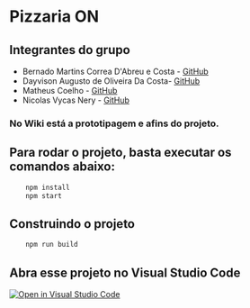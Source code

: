 # Pizzaria ON

## Integrantes do grupo

- Bernado Martins Correa D'Abreu e Costa - [GitHub](https://github.com/Bentroen) 
- Dayvison Augusto de Oliveira Da Costa- [GitHub](https://github.com/Dayv1son)
- Matheus Coelho - [GitHub](https://github.com/matheuslmc)
- Nicolas Vycas Nery - [GitHub](https://github.com/tomast1337)

### No Wiki está a prototipagem e afins do projeto.


## Para rodar o projeto, basta executar os comandos abaixo:
```bash
    npm install
    npm start
```
## Construindo o projeto

```bash
    npm run build
```
## Abra esse projeto no Visual Studio Code

[![Open in Visual Studio Code](https://classroom.github.com/assets/open-in-vscode-c66648af7eb3fe8bc4f294546bfd86ef473780cde1dea487d3c4ff354943c9ae.svg)](https://classroom.github.com/online_ide?assignment_repo_id=7764983&assignment_repo_type=AssignmentRepo)

